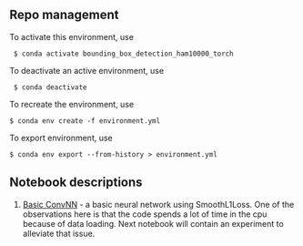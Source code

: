 ## Repo management

To activate this environment, use

     $ conda activate bounding_box_detection_ham10000_torch

 To deactivate an active environment, use

     $ conda deactivate

To recreate the environment, use

    $ conda env create -f environment.yml

To export environment, use

    $ conda env export --from-history > environment.yml

## Notebook descriptions

1. [Basic ConvNN](./1_basic.ipynb) - a basic neural network using SmoothL1Loss. 
One of the observations here is that the code spends a lot of time in the cpu because of data loading.
Next notebook will contain an experiment to alleviate that issue.


